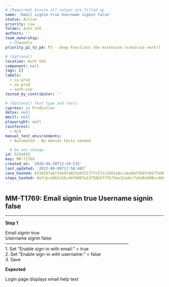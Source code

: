 ```yaml
---
# (Required) Ensure all values are filled up
name: 'Email signin true Username signin false'
status: Active
priority: Low
folder: Auth SSO
authors: ''
team_ownership:
  - Channels
priority_p1_to_p4: P3 - Deep Functions (Do extensive scenarios work?)

# (Optional)
location: Auth SSO
component: null
tags: []
labels:
  - cy-prod
  - se-prod
  - auth-sso
tested_by_contributor: ''

# (Optional) Test type and tools
cypress: in Production
detox: null
mmctl: null
playwright: null
rainforest:
  - N/A
manual_test_environments:
  - Automated - No manual tests needed

  # Do not change
id: 5254455
key: MM-T1769
created_on: '2020-04-30T12:39:53Z'
last_updated: '2022-09-09T17:58:40Z'
case_hashed: 631018fa6f14e97e823a0151777c571c2d91a8ccaba6bf5087e017fe00e438139b5aa3e77cfa95d11a03a08822e704d3
steps_hashed: 0e7cbcd461cb5c44f8d07a13758b577fb73ee32adec7a5d63d00cc4686c4266d37401bd201d54ff548e2df14c5d56481
---
```


<!-- (Auto-generated) Based on frontmatter's "key" and "name" -->

## MM-T1769: Email signin true Username signin false

---

**Step 1**

Email signin true\
Username signin false\
————————————————————————————\
1\. Set "Enable sign-in with email:" = true\
2\. Set "Enable sign-in with username:" = false\
3\. Save

**Expected**

Login page displays email help text
